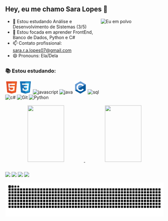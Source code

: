 ## Hey, eu me chamo Sara Lopes 🤟

   <img align="right" height="200" width="200" src="https://lh3.googleusercontent.com/pw/AP1GczPBCFWIQipgR0AqWBM5_S-grKGwS2ackx0Dclvwxe9JmNKobUX_klAEjbZQw6Fl4F26x3N7hl72L9KLRFTH8hQbvrCMpNJ3GYyF80BOQuD4qcBEbOpMyOuZ161XwMc_qbnEFliZ_z56jgSZalBpqgcv_w=w537-h537-s-no-gm?authuser=0" alt="Eu em polvo">


- 🔭 Estou estudando Análise e Desenvolvimento de Sistemas (3/5)   
- 🌱 Estou focada em aprender FrontEnd, Banco de Dados, Python e C#  
- 📫 Contato profissional: sara.r.a.lopes07@gmail.com      
- 😄 Pronouns: Ela/Dela    

##

<!-- icons -->
<div>
  <h3>📚 Estou estudando: </h3>
  <img height="40" width="40" src="https://raw.githubusercontent.com/devicons/devicon/master/icons/html5/html5-original.svg" alt="html">
  <img height="40" width="40" src="https://raw.githubusercontent.com/devicons/devicon/master/icons/css3/css3-original.svg" alt="css">
  <img height="40" width="40" src="https://cdn.jsdelivr.net/gh/devicons/devicon/icons/javascript/javascript-original.svg" alt="javascript">
  <img height="40" width="40" src="https://cdn-icons-png.flaticon.com/512/226/226777.png" alt="java">
  <img height="40" width="40" src="https://raw.githubusercontent.com/devicons/devicon/master/icons/c/c-original.svg" alt="c">
  <img height="40" width="40" src="https://cdn.jsdelivr.net/gh/devicons/devicon/icons/mysql/mysql-original.svg" alt="sql" >
  <img height="40" width="40" src="https://cdn-icons-png.flaticon.com/512/6132/6132221.png" alt="c#">
  <img height="40" width="40" src="https://cdn.jsdelivr.net/gh/devicons/devicon/icons/git/git-original.svg" alt="Git">
  <img height="40" width="40" src="https://cdn.jsdelivr.net/gh/devicons/devicon/icons/python/python-original.svg" alt="Python">
          
</div>

<!-- blocos -->
<br>
<div align="center">
  <a href="https://github.com/SaraLopes7">
  <img height="180em" width="48%" src="https://github-readme-stats.vercel.app/api?username=SaraLopes7&show_icons=true&theme=midnight-purple&include_all_commits=true&count_private=true" style="max-width: 100%;"/>
  <img height="180em" width="48%" src="https://github-readme-stats.vercel.app/api/top-langs/?username=SaraLopes7&layout=compact&langs_count=7&theme=midnight-purple" style="max-width: 100%;"/>
</div>
<!--    
<div align="center">
  <a href="https://github.com/SaraLopes7">
  <img height="180em" width="48%" src="https://github-readme-stats.vercel.app/api?username=SaraLopes7&show_icons=true&count_private=true&hide_border=true&title_color=00bfbf&icon_color=00bfbf&text_color=c9d1d9&bg_color=0d1117" />
  <img height="180em" width="48%" src="https://github-readme-stats.vercel.app/api/top-langs/?username=SaraLopes7&layout=compact&hide_border=true&title_color=purpletext_color=purple&bg_color=0d1117" />
</div>
-->

 ##

<!-- redes sociais -->
<div>
   <a href="https://www.linkedin.com/in/sara-r-a-lopes-98b72423a/" target="_blank"><img src="https://img.shields.io/badge/-LinkedIn-%230077B5?style=for-the-badge&logo=linkedin&logoColor=white" target="_blank"></a> 
   <a href = "mailto:sara.r.a.lopes07@gmail.com"><img src="https://img.shields.io/badge/Gmail-D14836?style=for-the-badge&logo=gmail&logoColor=white" target="_blank"></a>
   <a href = "https://codepen.io/Lopes7"><img src="https://img.shields.io/badge/Codepen-000000?style=for-the-badge&logo=codepen&logoColor=white" target="_blank"></a>
   <a href="https://instagram.com/sariinha.lopez" target="_blank"><img src="https://img.shields.io/badge/-Instagram-%23E4405F?style=for-the-badge&logo=instagram&logoColor=white" target="_blank"></a>

   ![Snake animation](https://github.com/SaraLopes7/SaraLopes7/blob/output/github-contribution-grid-snake.svg)
</div>
